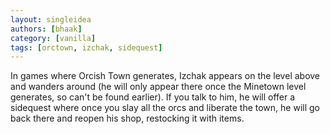 ```yaml
---
layout: singleidea
authors: [bhaak]
category: [vanilla]
tags: [orctown, izchak, sidequest]
---
```

In games where Orcish Town generates, Izchak appears on the level above and
wanders around (he will only appear there once the Minetown level generates, so
can't be found earlier). If you talk to him, he will offer a sidequest where
once you slay all the orcs and liberate the town, he will go back there and
reopen his shop, restocking it with items.
